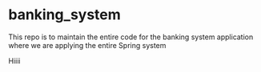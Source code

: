 # banking_system
This repo is to  maintain the entire code for the banking system application where we are applying the entire Spring system 


Hiiii
